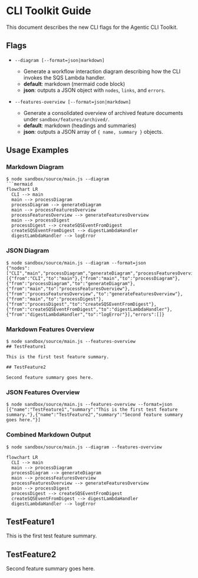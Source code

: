 # CLI Toolkit Guide

This document describes the new CLI flags for the Agentic CLI Toolkit.

## Flags

- `--diagram [--format=json|markdown]`
  - Generate a workflow interaction diagram describing how the CLI invokes the SQS Lambda handler.
  - **default**: markdown (mermaid code block)
  - **json**: outputs a JSON object with `nodes`, `links`, and `errors`.

- `--features-overview [--format=json|markdown]`
  - Generate a consolidated overview of archived feature documents under `sandbox/features/archived/`.
  - **default**: markdown (headings and summaries)
  - **json**: outputs a JSON array of `{ name, summary }` objects.

## Usage Examples

### Markdown Diagram
```
$ node sandbox/source/main.js --diagram
```mermaid
flowchart LR
  CLI --> main
  main --> processDiagram
  processDiagram --> generateDiagram
  main --> processFeaturesOverview
  processFeaturesOverview --> generateFeaturesOverview
  main --> processDigest
  processDigest --> createSQSEventFromDigest
  createSQSEventFromDigest --> digestLambdaHandler
  digestLambdaHandler --> logError
```

### JSON Diagram
```
$ node sandbox/source/main.js --diagram --format=json
{"nodes":["CLI","main","processDiagram","generateDiagram","processFeaturesOverview","generateFeaturesOverview","processDigest","createSQSEventFromDigest","digestLambdaHandler","logError"],"links":[{"from":"CLI","to":"main"},{"from":"main","to":"processDiagram"},{"from":"processDiagram","to":"generateDiagram"},{"from":"main","to":"processFeaturesOverview"},{"from":"processFeaturesOverview","to":"generateFeaturesOverview"},{"from":"main","to":"processDigest"},{"from":"processDigest","to":"createSQSEventFromDigest"},{"from":"createSQSEventFromDigest","to":"digestLambdaHandler"},{"from":"digestLambdaHandler","to":"logError"}],"errors":[]}
```

### Markdown Features Overview
```
$ node sandbox/source/main.js --features-overview
## TestFeature1

This is the first test feature summary.

## TestFeature2

Second feature summary goes here.
```

### JSON Features Overview
```
$ node sandbox/source/main.js --features-overview --format=json
[{"name":"TestFeature1","summary":"This is the first test feature summary."},{"name":"TestFeature2","summary":"Second feature summary goes here."}]
```

### Combined Markdown Output
```
$ node sandbox/source/main.js --diagram --features-overview
```
```mermaid
flowchart LR
  CLI --> main
  main --> processDiagram
  processDiagram --> generateDiagram
  main --> processFeaturesOverview
  processFeaturesOverview --> generateFeaturesOverview
  main --> processDigest
  processDigest --> createSQSEventFromDigest
  createSQSEventFromDigest --> digestLambdaHandler
  digestLambdaHandler --> logError
```

## TestFeature1

This is the first test feature summary.

## TestFeature2

Second feature summary goes here.
